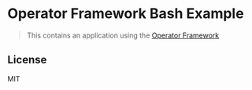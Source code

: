 Operator Framework Bash Example
===============================

> This contains an application using the
> [Operator Framework][operator-framework]

## License

MIT

[operator-framework]: https://operatorframework.dev
